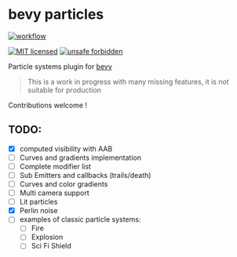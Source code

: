 <!-- cargo-sync-readme start -->

# bevy particles

[![workflow](https://github.com/ManevilleF/bevy_particles/actions/workflows/rust.yml/badge.svg)](https://github.com/ManevilleF/bevy_particles/actions/workflows/rust.yml)

[![MIT licensed](https://img.shields.io/badge/license-MIT-blue.svg)](./LICENSE)
[![unsafe forbidden](https://img.shields.io/badge/unsafe-forbidden-success.svg)](https://github.com/rust-secure-code/safety-dance/)

Particle systems plugin for [bevy](https://bevyengine.org)

> This is a work in progress with many missing features, it is not suitable for production

Contributions welcome !

<!-- cargo-sync-readme end -->

## TODO:

- [x] computed visibility with AAB
- [ ] Curves and gradients implementation
- [ ] Complete modifier list
- [ ] Sub Emitters and callbacks (trails/death)
- [ ] Curves and color gradients
- [ ] Multi camera support
- [ ] Lit particles
- [x] Perlin noise
- [ ] examples of classic particle systems:
  - [ ] Fire
  - [ ] Explosion
  - [ ] Sci Fi Shield